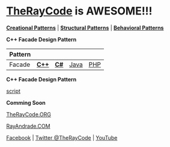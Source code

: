 # [TheRayCode](../../../README.md) is AWESOME!!!

**[Creational Patterns](../README.md)** | **[Structural Patterns](../../Structural/README.md)** | **[Behavioral Patterns](../../Behavioral/README.md)**

**C++ Facade Design Pattern**

|Pattern|   |   |   |   |
|---|---|---|---|---|
| Facade | [**C++**](../../../CPP/Structural/Facade/README.md) | [**C#**](../../../Csharp/Structural/Facade/README.md) | [Java](../../../Java/Structural/Facade/README.md) | [PHP](../../../PHP/Structural/Facade/README.md) |

**C++ Facade Design Pattern**

[script](./script/page01.md)

**Comming Soon**

[TheRayCode.ORG](https://www.TheRayCode.org)

[RayAndrade.COM](https://www.RayAndrade.com)

[Facebook](https://www.facebook.com/TheRayCode/) | [Twitter @TheRayCode](https://www.twitter.com/TheRayCode/) | [YouTube](https://www.youtube.com/TheRayCode/)
